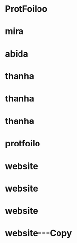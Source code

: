 # ProtFoiloo
# mira
# abida
# thanha
# thanha
# thanha
# protfoilo
# website
# website
# website
# website---Copy
